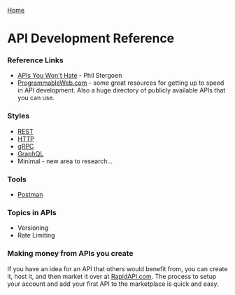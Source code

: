 [Home](../)

# API Development Reference

### Reference Links

- [APIs You Won't Hate](https://apisyouwonthate.com/) - Phil Stergoen
- [ProgrammableWeb.com](https://www.programmableweb.com/) - some great resources for getting up to speed in API development. Also a huge directory of publicly available APIs that you can use.

### Styles

- [REST](../rest-api/)
- [HTTP](../http-api/)
- [gRPC](../grpc-api/)
- [GraphQL](../graphql-api/)
- Minimal - new area to research...

### Tools

- [Postman](./postman)

### Topics in APIs

- Versioning
- Rate Limiting

### Making money from APIs you create

If you have an idea for an API that others would benefit from, you can create it, host it, and then market it over at [RapidAPI.com](https://rapidapi.com). The process to setup your account and add your first API to the marketplace is quick and easy.
